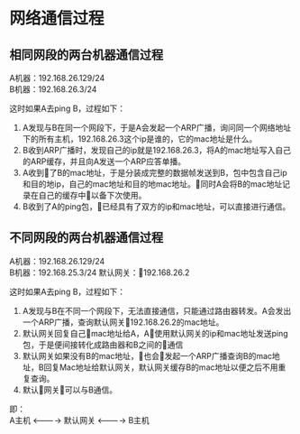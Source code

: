 # 网络通信过程
## 相同网段的两台机器通信过程
A机器：192.168.26.129/24  
B机器：192.168.26.3/24  

这时如果A去ping B，过程如下：
1. A发现与B在同一个网段下，于是A会发起一个ARP广播，询问同一个网络地址下的所有主机，192.168.26.3这个ip是谁的，它的mac地址是什么。
2. B收到ARP广播时，发现自己的ip就是192.168.26.3，将A的mac地址写入自己的ARP缓存，并且向A发送一个ARP应答单播。
3. A收到了B的mac地址，于是分装成完整的数据帧发送到B，包中包含自己ip和目的地ip，自己的mac地址和目的地mac地址。同时A会将B的mac地址记录在自己的缓存中以备下次使用。
4. B收到了A的ping包，已经具有了双方的ip和mac地址，可以直接进行通信。

## 不同网段的两台机器通信过程
A机器：192.168.26.129/24  
B机器：192.168.25.3/24 
默认网关：192.168.26.2 

这时如果A去ping B，过程如下：
1. A发现与B在不同一个网段下，无法直接通信，只能通过路由器转发。A会发出一个ARP广播，查询默认网关192.168.26.2的mac地址。
2. 默认网关回复自己mac地址给A，A使用默认网关的ip和mac地址发送ping包，于是便间接转化成路由器和B之间的通信
3. 默认网关如果没有B的mac地址，也会发起一个ARP广播查询B的mac地址，B回复Mac地址给默认网关，默认网关缓存B的mac地址以便之后不用重复查询。
4. 默认网关可以与B通信。

即：  
A主机 <----> 默认网关 <----> B主机
